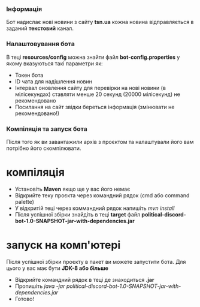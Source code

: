 ### Інформація
Бот надислає нові новини з сайту **tsn.ua** кожна новина відправляється в заданий **текстовий** канал.

### Налаштовування бота
В теці **resources/config** можна знайти файл **bot-config.properties** у якому вказуються такі параметри як:
- Токен бота
- ID чата для надішлення новин
- Інтервал оновлення сайту для перевірки на нові новини (в мілісекундах) ставляти менше 20 секунд (20000 мілісекунд) не рекомендовано
- Посилання на сайт звідки береться інформація (змінювати не рекомендовано!)

### Компіляція та запуск бота
Після того як ви завантажили архів з проєктом та налаштували його вам потрібно його скомпілювати.

# компіляція
- Установіть **Maven** якщо ще у вас його немає
- Відкрийте теку проєкта через командний рядок (cmd або command palette)
- У відкритій теці через коммандний рядок напишіть *mvn install*
- Після успішної збірки знайдіть в теці **target** файл **political-discord-bot-1.0-SNAPSHOT-jar-with-dependencies.jar**

# запуск на комп'ютері
Після успішної збірки проєкту в пакет ви можете запустити бота. Для цього у вас має бути **JDK-8 або більше**
- Відкрийте командний рядок в теці де знаходиться **.jar**
- Пропишіть *java -jar political-discord-bot-1.0-SNAPSHOT-jar-with-dependencies.jar*
- Готово!